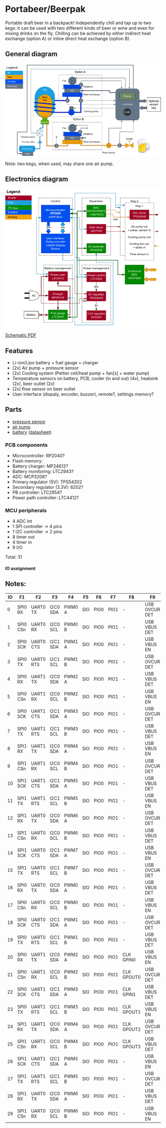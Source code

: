 # Portabeer/Beerpak
Portable draft beer in a backpack! Independently chill and tap up to two kegs: it can be used with two different kinds of beer or wine and even for mixing drinks on the fly. Chilling can be achieved by either indirect heat exchange (option A) or inline direct heat exchange (option B). 

## General diagram

![Diagram](docs/portabeer.png)

Note: two kegs, when used, may share one air pump.

## Electronics diagram

![Diagram](docs/portabeer_pcb.png)

[Schematic PDF](portabeer_pcb/outputs/portabeer_pcb.pdf)

## Features
- Li-ion/Lipo battery + fuel gauge + charger
- [2x] Air pump + pressure sensor
- [2x] Cooling system (Peltier cell/heat pump + fan[s] + water pump)
- Temperature sensors on battery, PCB, cooler (in and out) (4x), heatsink (2x), beer outlet (2x)
- [2x] flow sensor on beer outlet
- User interface (dispaly, encoder, buzzer), remote?, settings memory?

## Parts
- [pressure sensor](https://www.aliexpress.com/item/1005005510454084.html)
- [air pump](https://www.aliexpress.com/item/1005007239975137.html)
- [battery](https://eu.nkon.nl/rechargeable/li-ion/21700-20700-size/samsung-inr21700-50gb.html) ([datasheet](https://www.master-instruments.com.au/file/67273/1/Samsung-INR21700-50G.pdf))

### PCB components
- Microcontroller: RP2040?
- Flash memory: 
- Battery charger: MP24612?
- Battery monitoring: LTC2943?
- ADC: MCP3208?
- Primary regulator (5V): TPS54202
- Secondary regulator (3.3V): 6202?
- PB controller: LTC2954?
- Power path controller: LTC4412?

### MCU peripherals
- 4 ADC int
- 1 SPI controller -> 4 pins
- 1 I2C controller -> 2 pins
- 8 timer out
- 4 timer in
- 9 I/O

Total: 31

#### IO assignment

Notes:
- 

| IO | F1       | F2        | F3       | F4     | F5  | F6   | F7   | F8         | F9            | Usage |
|----|----------|-----------|----------|--------|-----|------|------|------------|---------------|-------|
| 0  | SPI0 RX  | UART0 TX  | I2C0 SDA | PWM0 A | SIO | PIO0 | PIO1 | -          | USB OVCUR DET | .     |
| 1  | SPI0 CSn | UART0 RX  | I2C0 SCL | PWM0 B | SIO | PIO0 | PIO1 | -          | USB VBUS DET  | .     |
| 2  | SPI0 SCK | UART0 CTS | I2C1 SDA | PWM1 A | SIO | PIO0 | PIO1 | -          | USB VBUS EN   | .     |
| 3  | SPI0 TX  | UART0 RTS | I2C1 SCL | PWM1 B | SIO | PIO0 | PIO1 | -          | USB OVCUR DET | .     |
| 4  | SPI0 RX  | UART1 TX  | I2C0 SDA | PWM2 A | SIO | PIO0 | PIO1 | -          | USB VBUS DET  | .     |
| 5  | SPI0 CSn | UART1 RX  | I2C0 SCL | PWM2 B | SIO | PIO0 | PIO1 | -          | USB VBUS EN   | .     |
| 6  | SPI0 SCK | UART1 CTS | I2C1 SDA | PWM3 A | SIO | PIO0 | PIO1 | -          | USB OVCUR DET | .     |
| 7  | SPI0 TX  | UART1 RTS | I2C1 SCL | PWM3 B | SIO | PIO0 | PIO1 | -          | USB VBUS DET  | .     |
| 8  | SPI1 RX  | UART1 TX  | I2C0 SDA | PWM4 A | SIO | PIO0 | PIO1 | -          | USB VBUS EN   | .     |
| 9  | SPI1 CSn | UART1 RX  | I2C0 SCL | PWM4 B | SIO | PIO0 | PIO1 | -          | USB OVCUR DET | .     |
| 10 | SPI1 SCK | UART1 CTS | I2C1 SDA | PWM5 A | SIO | PIO0 | PIO1 | -          | USB VBUS DET  | .     |
| 11 | SPI1 TX  | UART1 RTS | I2C1 SCL | PWM5 B | SIO | PIO0 | PIO1 | -          | USB VBUS EN   | .     |
| 12 | SPI1 RX  | UART0 TX  | I2C0 SDA | PWM6 A | SIO | PIO0 | PIO1 | -          | USB OVCUR DET | .     |
| 13 | SPI1 CSn | UART0 RX  | I2C0 SCL | PWM6 B | SIO | PIO0 | PIO1 | -          | USB VBUS DET  | .     |
| 14 | SPI1 SCK | UART0 CTS | I2C1 SDA | PWM7 A | SIO | PIO0 | PIO1 | -          | USB VBUS EN   | .     |
| 15 | SPI1 TX  | UART0 RTS | I2C1 SCL | PWM7 B | SIO | PIO0 | PIO1 | -          | USB OVCUR DET | .     |
| 16 | SPI0 RX  | UART0 TX  | I2C0 SDA | PWM0 A | SIO | PIO0 | PIO1 | -          | USB VBUS DET  | .     |
| 17 | SPI0 CSn | UART0 RX  | I2C0 SCL | PWM0 B | SIO | PIO0 | PIO1 | -          | USB VBUS EN   | .     |
| 18 | SPI0 SCK | UART0 CTS | I2C1 SDA | PWM1 A | SIO | PIO0 | PIO1 | -          | USB OVCUR DET | .     |
| 19 | SPI0 TX  | UART0 RTS | I2C1 SCL | PWM1 B | SIO | PIO0 | PIO1 | -          | USB VBUS DET  | .     |
| 20 | SPI0 RX  | UART1 TX  | I2C0 SDA | PWM2 A | SIO | PIO0 | PIO1 | CLK GPIN0  | USB VBUS EN   | .     |
| 21 | SPI0 CSn | UART1 RX  | I2C0 SCL | PWM2 B | SIO | PIO0 | PIO1 | CLK GPOUT0 | USB OVCUR DET | .     |
| 22 | SPI0 SCK | UART1 CTS | I2C1 SDA | PWM3 A | SIO | PIO0 | PIO1 | CLK GPIN1  | USB VBUS DET  | .     |
| 23 | SPI0 TX  | UART1 RTS | I2C1 SCL | PWM3 B | SIO | PIO0 | PIO1 | CLK GPOUT1 | USB VBUS EN   | .     |
| 24 | SPI1 RX  | UART1 TX  | I2C0 SDA | PWM4 A | SIO | PIO0 | PIO1 | CLK GPOUT2 | USB OVCUR DET | .     |
| 25 | SPI1 CSn | UART1 RX  | I2C0 SCL | PWM4 B | SIO | PIO0 | PIO1 | CLK GPOUT3 | USB VBUS DET  | .     |
| 26 | SPI1 SCK | UART1 CTS | I2C1 SDA | PWM5 A | SIO | PIO0 | PIO1 | -          | USB VBUS EN   | ADC   |
| 27 | SPI1 TX  | UART1 RTS | I2C1 SCL | PWM5 B | SIO | PIO0 | PIO1 | -          | USB OVCUR DET | ADC   |
| 28 | SPI1 RX  | UART0 TX  | I2C0 SDA | PWM6 A | SIO | PIO0 | PIO1 | -          | USB VBUS DET  | ADC   |
| 29 | SPI1 CSn | UART0 RX  | I2C0 SCL | PWM6 B | SIO | PIO0 | PIO1 | -          | USB VBUS EN   | ADC   |


